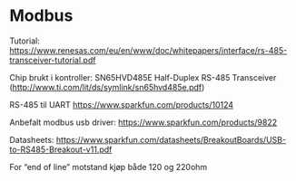 # Modbus

Tutorial:
<https://www.renesas.com/eu/en/www/doc/whitepapers/interface/rs-485-transceiver-tutorial.pdf>

Chip brukt i kontroller:
SN65HVD485E Half-Duplex RS-485 Transceiver (<http://www.ti.com/lit/ds/symlink/sn65hvd485e.pdf>)

RS-485 til UART
<https://www.sparkfun.com/products/10124>

Anbefalt modbus usb driver:
<https://www.sparkfun.com/products/9822>

Datasheets:
<https://www.sparkfun.com/datasheets/BreakoutBoards/USB-to-RS485-Breakout-v11.pdf>

For “end of line” motstand kjøp både 120 og 220ohm